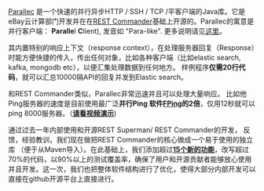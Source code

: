 [Parallec](http://www.parallec.io/) 是一个快速的并行异步HTTP / SSH / TCP /平客户端的Java库。它是eBay云计算部门开发并在在[REST Commander](http://www.restcommander.com/)基础上开源的。Parallec的寓意是并行客户端： **Paralle**l **C**lient), 发音如 "Para-like". 更多说明请见[这里](http://www.parallec.io/)。

其内置特别的响应上下文（response context），在处理服务器回复（Response）时能方便快捷的传入，传出任何对象，比如各种客户端（比如elastic search, kafka, mongodb etc），以便汇集处理数据到任何地方。 样例程序**仅需20行代码**，就可以汇总10000隔API的回复并发到Elastic search。

和REST Commander类似，Parallec非常迅速并且可以处理大量响应。 比如他Ping服务器的速度是目前使用最广泛**并行Ping 软件[FPing](http://fping.org/)的2倍**，仅用12秒就可以ping 8000服务器。（[**请看视频演示**](https://github.com/eBay/parallec/wiki/Parallec-pings-8000-servers-in-11.1-seconds))

通过过去一年内部使用和开源REST Superman/ REST Commander的开发， 反馈，经验教训，我们现在做把REST Commander的核心做成一个易于使用的独立库 （便于从Maven导入）。在此基础上，我们添加超过[**15个新的功能**](https://github.com/eBay/parallec/blob/master/README.md#compare)，改写超过70%的代码，以90%以上的测试覆盖率，确保了用户和开源贡献者能够放心使用并且开发。这一次，我们也把整体软件结构进行了优化，使得大部分内部开发可以直接在github开源平台上直接进行。
